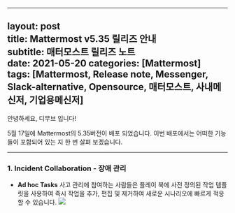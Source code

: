 
---
layout: post  
title: Mattermost v5.35 릴리즈 안내  
subtitle: 매터모스트 릴리즈 노트  
date: 2021-05-20
categories: [Mattermost]  
tags: [Mattermost, Release note, Messenger, Slack-alternative, Opensource, 매터모스트, 사내메신저, 기업용메신저]
---
안녕하세요, 디무브 입니다!

5월 17일에 Mattermost의 5.35버전이 배포 되었습니다. 이번 배포에서는 어떠한 기능들이 포함되어 있는 지 한 번 살펴 보겠습니다.

---

### 1. Incident Collaboration - 장애 관리 

 - **Ad hoc Tasks**
 사고 관리에 참여하는 사람들은 플레이 북에 사전 정의된 작업 템플릿을 사용하여 즉시 작업을 추가, 편집 및 제거하여 새로운 시나리오에 빠르게 적응할 수 있습니다.
 ![](blob:https://dmove.atlassian.net/7f96fdd0-02a5-4d96-8ad2-b0d5971830af#media-blob-url=true&id=9e55b34a-9a81-4719-ba42-f1c759a6f7db&collection=contentId-206667777&contextId=206667777&mimeType=image%2Fpng&name=image-20210528-043835.png&size=294573&width=1048&height=726)
<!--stackedit_data:
eyJoaXN0b3J5IjpbOTU4MDI3OTE3XX0=
-->